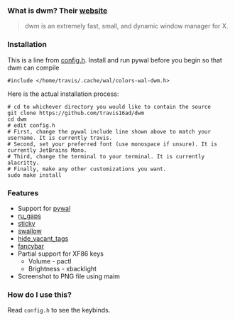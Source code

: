 ### What is dwm? Their [website](https://dwm.suckless.org/)
> dwm is an extremely fast, small, and dynamic window manager for X.

### Installation
This is a line from [config.h](config.h). Install and run pywal before you begin so that dwm can compile

    #include </home/travis/.cache/wal/colors-wal-dwm.h>

Here is the actual installation process:

    # cd to whichever directory you would like to contain the source
    git clone https://github.com/travis16ad/dwm
    cd dwm
    # edit config.h
    # First, change the pywal include line shown above to match your username. It is currently travis.
    # Second, set your preferred font (use monospace if unsure). It is currently JetBrains Mono.
    # Third, change the terminal to your terminal. It is currently alacritty.
    # Finally, make any other customizations you want.
    sudo make install

### Features
* Support for [pywal](https://github.com/dylanaraps/pywal)
* [ru_gaps](https://dwm.suckless.org/patches/ru_gaps/)
* [sticky](https://dwm.suckless.org/patches/sticky/)
* [swallow](https://dwm.suckless.org/patches/swallow/)
* [hide_vacant_tags](https://dwm.suckless.org/patches/hide_vacant_tags/)
* [fancybar](https://dwm.suckless.org/patches/fancybar/)
* Partial support for XF86 keys
  * Volume - pactl
  * Brightness - xbacklight
* Screenshot to PNG file using maim

### How do I use this?
Read `config.h` to see the keybinds.
